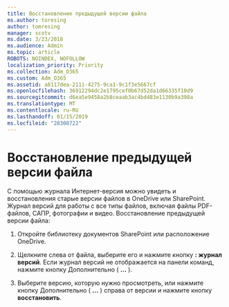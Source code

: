 ```yaml
---
title: Восстановление предыдущей версии файла
ms.author: toresing
author: tomresing
manager: scotv
ms.date: 3/23/2018
ms.audience: Admin
ms.topic: article
ROBOTS: NOINDEX, NOFOLLOW
localization_priority: Priority
ms.collection: Adm_O365
ms.custom: Adm_O365
ms.assetid: a8117dea-2111-4275-9ca1-9c1f3e5667cf
ms.openlocfilehash: 36912294dc2e1795cef0b67d52da1d66335f10d9
ms.sourcegitcommit: d6ea5e9458a2b8ceaab3ac4bd483e1130b9a398a
ms.translationtype: MT
ms.contentlocale: ru-RU
ms.lasthandoff: 01/15/2019
ms.locfileid: "28308722"
---
```

# <a name="restore-a-previous-file-version"></a>Восстановление предыдущей версии файла

С помощью журнала Интернет-версия можно увидеть и восстановления старые версии файлов в OneDrive или SharePoint. Журнал версий для работы с все типы файлов, включая файлы PDF-файлов, САПР, фотографии и видео. Восстановление предыдущей версии файла:
  
1. Откройте библиотеку документов SharePoint или расположение OneDrive.
    
2. Щелкните слева от файла, выберите его и нажмите кнопку **: журнал версий**. Если журнал версий не отображается на панели команд, нажмите кнопку Дополнительно ( **...** ). 
    
3. Выберите версию, которую нужно просмотреть, или нажмите кнопку Дополнительно ( **...** ) справа от версии и нажмите кнопку **восстановить**.
    


